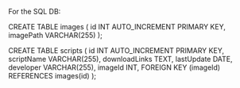 For the SQL DB:

CREATE TABLE images (
    id INT AUTO_INCREMENT PRIMARY KEY,
    imagePath VARCHAR(255)
);



CREATE TABLE scripts (
    id INT AUTO_INCREMENT PRIMARY KEY,
    scriptName VARCHAR(255),
    downloadLinks TEXT,
    lastUpdate DATE,
    developer VARCHAR(255),
    imageId INT,
    FOREIGN KEY (imageId) REFERENCES images(id)
);

